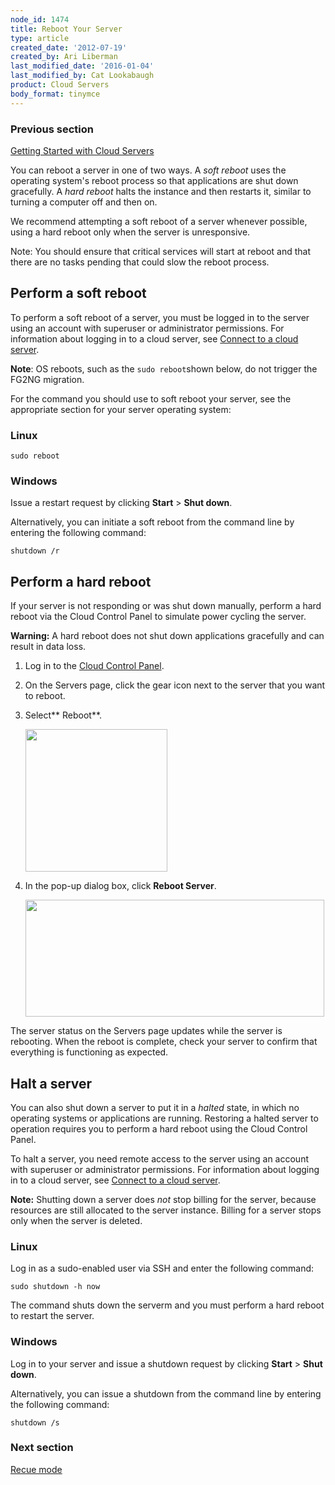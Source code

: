 ```yaml
---
node_id: 1474
title: Reboot Your Server
type: article
created_date: '2012-07-19'
created_by: Ari Liberman
last_modified_date: '2016-01-04'
last_modified_by: Cat Lookabaugh
product: Cloud Servers
body_format: tinymce
---
```


### Previous section

[Getting Started with Cloud
Servers](/how-to/getting-started-with-cloud-servers-0)



You can reboot a server in one of two ways. A *soft reboot* uses the
operating system's reboot process so that applications are shut down
gracefully. A *hard reboot* halts the instance and then restarts it,
similar to turning a computer off and then on.

We recommend attempting a soft reboot of a server whenever possible,
using a hard reboot only when the server is unresponsive.

Note: You should ensure that critical services will start at reboot and
that there are no tasks pending that could slow the reboot process.

Perform a soft reboot
---------------------

To perform a soft reboot of a server, you must be logged in to the
server using an account with superuser or administrator permissions. For
information about logging in to a cloud server, see [Connect to a cloud
server](/how-to/connect-to-a-cloud-server).

**Note**: OS reboots, such as the ` sudo reboot `shown below,  do not
trigger the FG2NG migration.

For the command you should use to soft reboot your server, see the
appropriate section for your server operating system:

### Linux

    sudo reboot

### Windows

Issue a restart request by clicking **Start** &gt; **Shut down**.

Alternatively, you can initiate a soft reboot from the command line by
entering the following command:

    shutdown /r

Perform a hard reboot
---------------------

If your server is not responding or was shut down manually, perform a
hard reboot via the Cloud Control Panel to simulate power cycling the
server.

**Warning:** A hard reboot does not shut down applications gracefully
and can result in data loss.

1.  Log in to the [Cloud Control Panel](https://mycloud.rackspace.com/).
2.  On the Servers page, click the gear icon next to the server that you
    want to reboot.
3.  Select** Reboot**.

    <img src="https://8026b2e3760e2433679c-fffceaebb8c6ee053c935e8915a3fbe7.ssl.cf2.rackcdn.com/field/image/rebootmenu_0.png" width="227" height="228" />

4.  In the pop-up dialog box, click **Reboot Server**.

    <img src="https://8026b2e3760e2433679c-fffceaebb8c6ee053c935e8915a3fbe7.ssl.cf2.rackcdn.com/field/image/Hard%20Reboot_0.png" width="478" height="187" />

The server status on the Servers page updates while the server is
rebooting. When the reboot is complete, check your server to confirm
that everything is functioning as expected.

Halt a server
-------------

You can also shut down a server to put it in a *halted* state, in
which no<span> operating systems or </span>applications are running.
Restoring a halted server to operation requires you to perform a hard
reboot using the Cloud Control Panel.

<span>To halt a server, you need remote access to the server using an
account with su</span><span>peruser or administrator
permissions. </span><span>For information about logging in to a cloud
server, see </span>[Connect to a cloud
server](/how-to/connect-to-a-cloud-server)<span>.</span>

**Note:** Shutting down a server does *not* stop billing for the server,
because resources are still allocated to the server instance. Billing
for a server stops only when the server is deleted.

### Linux

Log in as a sudo-enabled user via SSH and enter the following command:

    sudo shutdown -h now

The command shuts down the serverm and you must perform a hard reboot to
restart the server.

### Windows

Log in to your server and issue a shutdown request by
clicking **Start** &gt; **Shut down**.

Alternatively, you can issue a shutdown from the command line by
entering the following command:

    shutdown /s



### Next section

[Recue
mode](/how-to/rescue-mode)

